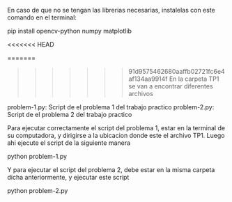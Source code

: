 En caso de que no se tengan las librerias necesarias, instalelas con este comando en el terminal:

pip install opencv-python numpy matplotlib


<<<<<<< HEAD

=======
>>>>>>> 91d9575462680aaffb02721fc6e4af134aa9914f
En la carpeta TP1 se van a encontrar diferentes archivos

problem-1.py: Script de el problema 1 del trabajo practico
problem-2.py: Script de el problema 2 del trabajo practico

Para ejecutar correctamente el script del problema 1, estar en la terminal de su computadora, y dirigirse a la ubicacion donde este el archivo TP1. Luego ahi ejecute el script de la siguiente manera

python problem-1.py

Y para ejecutar el script del problema 2, debe estar en la misma carpeta dicha anteriormente, y ejecutar este script

python problem-2.py
